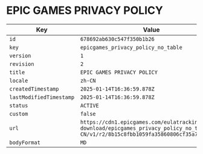 # EPIC GAMES PRIVACY POLICY

| Key | Value |
| --- | ----- |
| `id` | `678692ab630c547f350b1b26` |
| `key` | `epicgames_privacy_policy_no_table` |
| `version` | `1` |
| `revision` | `2` |
| `title` | `EPIC GAMES PRIVACY POLICY` |
| `locale` | `zh-CN` |
| `createdTimestamp` | `2025-01-14T16:36:59.878Z` |
| `lastModifiedTimestamp` | `2025-01-14T16:36:59.878Z` |
| `status` | `ACTIVE` |
| `custom` | `false` |
| `url` | `https://cdn1.epicgames.com/eulatracking-download/epicgames_privacy_policy_no_table/zh-CN/v1/r2/8b15c8fbb1059fa35860806cf35a7d37.pdf` |
| `bodyFormat` | `MD` |
